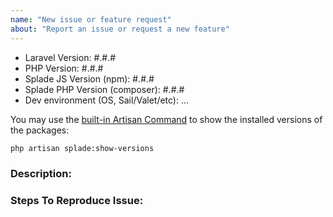```yaml
---
name: "New issue or feature request"
about: "Report an issue or request a new feature"
---
```


<!-- DO NOT THROW THIS AWAY -->
<!-- Fill out the FULL versions with patch versions -->

- Laravel Version: #.#.#
- PHP Version: #.#.#
- Splade JS Version (npm): #.#.#
- Splade PHP Version (composer): #.#.#
- Dev environment (OS, Sail/Valet/etc): ...

You may use the [built-in Artisan Command](https://splade.dev/docs/upgrading) to show the installed versions of the packages:

```bash
php artisan splade:show-versions
```

### Description:

<!-- Don't paste screenshots! Only post videos when it's necessary to demonstrate a styling/visual issue. -->

### Steps To Reproduce Issue:

<!-- Please guide us on reproducing the issue by providing a minimal example. If the problem is complex, and only if it's indispensable, please provide a public GitHub repository to demonstrate your issue. -->
